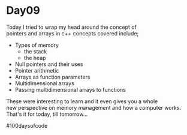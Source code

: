 # Day09
Today I tried to wrap my head around the concept of  
pointers and arrays in c++ concepts covered include;   
- Types of memory  
 	* the stack  
 	* the heap    
- Null pointers and their uses   
- Pointer arithmetic   
- Arrays as function parameters  
- Multidimensional arrays  
- Passing multidimensional arrays to functions  

These were interesting to learn and it even gives you a whole  
new perspective on memory management and how a computer works.  
That's it for today, till tomorrow...

#100daysofcode

